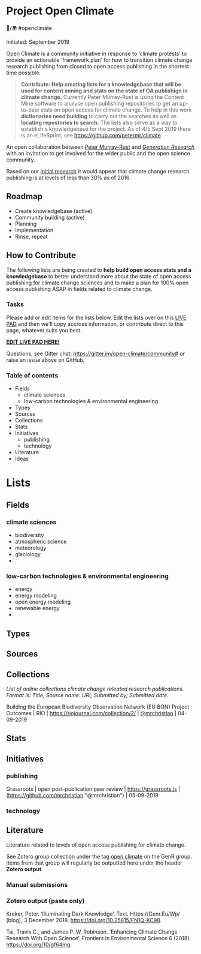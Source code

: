 # Project Open Climate

📗/🌍 #openclimate

Initiated: September 2019

Open Climate is a community initiative in response to ‘climate protests’ to provide an actionable ‘framework plan’ for how to transition climate change research publishing from closed to open access publishing in the shortest time possible.

>**Contribute: Help creating lists for a knowledgebase that will be used for content mining and stats on the state of OA publishign in climate change.** Currently Peter Murray-Rust is using the Content Mine software to analyse open publishing repositories to get an up-to-date stats on open access for climate change. To help in this work **dictionaries need building** to carry out the searches as well as **locating repostories to search**. The lists also serve as a way to establish a knowledgebase for the project. As of 4/5 Sept 2019 there is an eLifeSprint, see https://github.com/petermr/climate

An open collaboration between [Peter Murray-Rust](http://www-pmr.ch.cam.ac.uk/wiki/Main_Page) and [*Generation Research*](https://genr.eu/) with an invitation to get involved for the wider public and the open science community.

Based on our [initial research](https://genr.eu/wp/open-climate/) it would appear that climate change research publishing is at levels of less than 30% as of 2016.

## Roadmap

- Create knowledgebase (active)
- Community building (active)
- Planning
- Implementation
- Rinse, repeat

## How to Contribute

The following lists are being created to **help build open access stats and a knowledgebase** to better understand more about the state of open access publishing for climate change sciences and to make a plan for 100% open access publishing ASAP in fields related to climate change.

### Tasks

Please add or edit items for the lists below. Edit the lists over on this [LIVE PAD](https://demo.codimd.org/WnH_pVKuTmSbIic12opyNQ?both) and then we'll copy accross information, or contribute direct to this page, whatever suits you best.

**[EDIT LIVE PAD HERE!](https://demo.codimd.org/WnH_pVKuTmSbIic12opyNQ?both)**

Questions, see Gitter chat: https://gitter.im/open-climate/community# or raise an issue above on GitHub.

### Table of contents
- Fields
  - climate sciences
  - low-carbon technologies & environmental engineering
- Types
- Sources
- Collections
- Stats
- Initiatives
  - publishing
  - technology
- Literature
- Ideas

# Lists

## Fields

### climate sciences

- biodiversity
- atmospheric science
- meteorology
- glaciology
-

### low-carbon technologies & environmental engineering

- energy
- energy modeling
- open energy modeling
- renewable energy
-


## Types
## Sources
## Collections
*List of online collections climate change releated research publications. Format is: Title; Source name: URI; Submitted by; Submitted date.*

Building the European Biodiversity Observation Network (EU BON) Project Outcomes | RIO | https://riojournal.com/collection/2/ | [@mrchristian](https://github.com/mrchristian "@mrchristian") | 04-09-2019

## Stats
## Initiatives
### publishing

Grassroots | open post-publication peer review | https://grassroots.is | (https://github.com/mrchristian "@mrchristian") | 05-09-2019
### technology

## Literature
Literature related to levels of open access publishing for climate change.

See Zotero group collection under the tag [open climate](https://www.zotero.org/groups/1838445/generation_r/items/tag/open%20climate "open climate") on the GenR group. Items from that group will regularly be outputted here under the header **Zotero output**.

### Manual submissions

### Zotero output (paste only)

Kraker, Peter. ‘Illuminating Dark Knowledge’. Text. Https://Genr.Eu/Wp/ (blog), 3 December 2018. https://doi.org/10.25815/FN1Q-KC98.

Tai, Travis C., and James P. W. Robinson. ‘Enhancing Climate Change Research With Open Science’. Frontiers in Environmental Science 6 (2018). https://doi.org/10/gf64mq.
